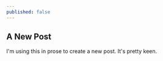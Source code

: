 ```yaml
---
published: false
---
```

## A New Post

I'm using this in prose to create a new post. It's pretty keen.